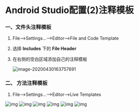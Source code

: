# Android Studio配置(2)注释模板



### 一、文件头注释模板

1. File——>Settings...——>Editor——>File and Code Template

2. 选择 **Includes** 下的 **File Header**

3. 在右侧的空白区域添加自己的注释模板

   ![image-20200430163757691](https://tva1.sinaimg.cn/large/007S8ZIlgy1gebwbbnpo8j30v90oxju5.jpg)





### 二、 方法注释模板

1. File——>Settings...——>Editor——>Live Templates

![img](https://tva1.sinaimg.cn/large/007S8ZIlgy1gebwbaw1jyj316h0oajub.jpg)
![img](https://tva1.sinaimg.cn/large/007S8ZIlgy1gebwbcs6flj316i0o741h.jpg)
![img](https://tva1.sinaimg.cn/large/007S8ZIlgy1gebwbb7wxlj316m0odq6x.jpg)
![img](https://tva1.sinaimg.cn/large/007S8ZIlgy1gebwbc828xj316j0obgq1.jpg)
![img](https://tva1.sinaimg.cn/large/007S8ZIlgy1gebwbd402cj316f0o4wje.jpg)
![img](https://tva1.sinaimg.cn/large/007S8ZIlgy1gebwbdjquxj316g0oajvx.jpg)